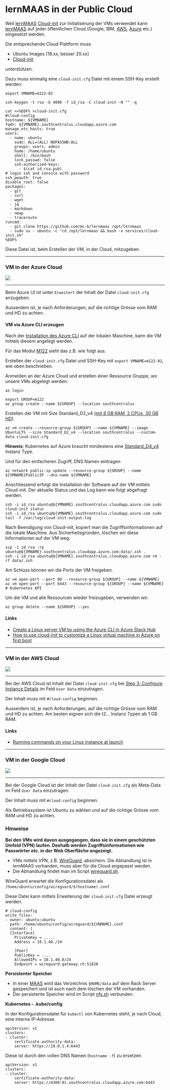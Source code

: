 lernMAAS in der Public Cloud
============================

Weil [lernMAAS](github.com/mc-b/lernmaas) [Cloud-init](https://cloudinit.readthedocs.io/)  zur Initialiserung der VMs verwendet kann [lernMAAS](github.com/mc-b/lernmaas) auf jeder öffentlichen Cloud (Google, IBM, [AWS](https://docs.aws.amazon.com/AWSEC2/latest/UserGuide/user-data.html), [Azure](https://docs.microsoft.com/en-us/azure/virtual-machines/linux/using-cloud-init) etc.) eingesetzt werden.

Die entsprechende Cloud Plattform muss 
* Ubuntu Images (18.xx, besser 20.xx) 
* [Cloud-init](https://cloudinit.readthedocs.io/en/latest/topics/datasources.html)

unterstützen.

Dazu muss einmalig eine `cloud-init.cfg` Datei mit einem SSH-Key erstellt werden:

    export VMNAME=m122-02

    ssh-keygen -t rsa -b 4096 -f id_rsa -C cloud-init -N "" -q
    
    cat <<%EOF% >cloud-init.cfg
    #cloud-config
    hostname: ${VMNAME}
    fqdn: ${VMNAME}.southcentralus.cloudapp.azure.com
    manage_etc_hosts: true
    users:
      - name: ubuntu
        sudo: ALL=(ALL) NOPASSWD:ALL
        groups: users, admin
        home: /home/ubuntu
        shell: /bin/bash
        lock_passwd: false
        ssh-authorized-keys:
          - $(cat id_rsa.pub)
    # login ssh and console with password
    ssh_pwauth: true
    disable_root: false
    packages:
      - git 
      - curl 
      - wget
      - jq
      - markdown
      - nmap
      - traceroute
    runcmd:
      - git clone https://github.com/mc-b/lernmaas /opt/lernmaas
      - sudo su - ubuntu -c "cd /opt/lernmaas && bash -x services/cloud-init.sh"
    %EOF%
    
Diese Datei ist, beim Erstellen der VM, in der Cloud, mitzugeben.  

***
### VM in der Azure Cloud

![](../images/azure-cloud.png)

---

Beim Azure UI ist unter `Erweitert` der Inhalt der Datei `cloud-init.cfg` anzugeben.

Ausserdem ist, je nach Anforderungen, auf die richtige Grösse vom RAM und HD zu achten.

#### VM via Azure CLI erzeugen

Nach der [Installation des Azure CLI](https://docs.microsoft.com/en-us/cli/azure/install-azure-cli?view=azure-cli-latest) auf der lokalen Maschine, kann die VM mittels diesem angelegt werden. 

Für das Modul [M122](https://github.com/tbz-it/M122) sieht das z.B. wie folgt aus.

Erstellen der `cloud-init.cfg` Datei und SSH-Key mit `export VMNAME=m122-02`, wie oben beschrieben.

Anmelden an der Azure Cloud und erstellen einer Ressource Gruppe, wo unsere VMs abgelegt werden:

    az login
    
    export GROUP=m122
    az group create --name ${GROUP} --location southcentralus
    
Erstellen der VM mit Size Standard_D2_v4 ([mit 8 GB RAM, 2 CPUs, 30 GB HD](https://azure.microsoft.com/de-de/pricing/details/virtual-machines/linux/)).
    
    az vm create --resource-group ${GROUP} --name ${VMNAME} --image UbuntuLTS --size Standard_D2_v4 --location southcentralus --custom-data cloud-init.cfg    

**Hinweis**: Kubernetes auf Azure braucht mindestens eine [Standard_D4_v4](https://azure.microsoft.com/de-de/pricing/details/virtual-machines/linux/) Instanz Type.

    
Und für den einfacheren Zugriff, DNS Namen eintragen
    
    az network public-ip update --resource-group ${GROUP} --name ${VMNAME}PublicIP --dns-name ${VMNAME}
    
Anschliessend erfolgt die Installation der Software auf der VM mittels Cloud-init. Der aktuelle Status und das Log kann wie folgt abgefragt werden.

    ssh -i id_rsa ubuntu@${VMNAME}.southcentralus.cloudapp.azure.com sudo cloud-init status
    ssh -i id_rsa ubuntu@${VMNAME}.southcentralus.cloudapp.azure.com sudo tail -f /var/log/cloud-init-output.log    

Nach Beendigung von Cloud-init, kopiert man die Zugriffsinformationen auf die lokale Maschine. Aus Sicherheitsgründen, löschen wir diese Informationen auf der VM weg.

    scp -i id_rsa -rp ubuntu@${VMNAME}.southcentralus.cloudapp.azure.com:data/.ssh .
    ssh -i id_rsa ubuntu@${VMNAME}.southcentralus.cloudapp.azure.com rm -rf data/.ssh
    
Am Schluss können wir die Ports der VM freigeben.

    az vm open-port --port 80 --resource-group ${GROUP} --name ${VMNAME}
    az vm open-port --port 6443 --resource-group ${GROUP} --name ${VMNAME} # Kubernetes API

Um die VM und alle Ressourcen wieder freizugeben, verwenden wir:

    az group delete --name ${GROUP} --yes

#### Links

* [Create a Linux server VM by using the Azure CLI in Azure Stack Hub](https://docs.microsoft.com/en-us/azure-stack/user/azure-stack-quick-create-vm-linux-cli?view=azs-1908)
* [How to use cloud-init to customize a Linux virtual machine in Azure on first boot](https://docs.microsoft.com/en-us/azure/virtual-machines/linux/tutorial-automate-vm-deployment)

***
### VM in der AWS Cloud

![](../images/aws-cloud.png)

---

Bei der AWS Cloud ist Inhalt der Datei `cloud-init.cfg` bei [Step 3: Configure Instance Details](https://docs.aws.amazon.com/AWSEC2/latest/UserGuide/launching-instance.html#configure_instance_details_step) im Feld `User Data` einzutragen.

Der Inhalt muss mit `#cloud-config` beginnen.

Ausserdem ist, je nach Anforderungen, auf die richtige Grösse vom RAM und HD zu achten. Am besten eignen sich die t2... Instanz Typen ab 1 GB RAM.

#### Links

* [Running commands on your Linux instance at launch](https://docs.aws.amazon.com/AWSEC2/latest/UserGuide/user-data.html)

***
### VM in der Google Cloud


![](../images/google-cloud.png)

---

Bei der Google Cloud ist der Inhalt der Datei `cloud-init.cfg` als Meta-Data im Feld `User Data` einzutragen.

Der Inhalt muss mit `#cloud-config` beginnen.

Als Betriebssystem ist Ubuntu zu wählen und auf die richtige Grösse vom RAM und HD zu achten. 

### Hinweise

**Bei den VMs wird davon ausgegangen, dass sie in einem geschützten Umfeld (VPN) laufen. Deshalb werden Zugriffsinformationen wie Passwörter etc. in der Web Oberfläche angezeigt.**

* VMs mittels VPN, z.B. [WireGuard](https://www.wireguard.com/), absichern. Die Abhandlung ist in lernMAAS vorhanden, muss aber für die Cloud angepasst werden.
* Die Abhandlung findet man im Script [wireguard.sh](https://github.com/mc-b/lernmaas/blob/master/services/wireguard.sh).

WireGuard erwartet die Konfigurationsdatei als `/home/ubuntu/config/wireguard/$(hostname).conf`. 

Diese Datei kann mittels Erweiterung der `cloud-init.cfg` Datei erzeugt werden.

    # cloud-config
    write_files:
    - owner: ubuntu:ubuntu
      path: /home/ubuntu/config/wireguard/${VNMAME}.conf
      content: |
      [Interface]
        PrivateKey = .....
        Address = 10.1.40./24
        
        [Peer]
        PublicKey = ....
        AllowedIPs = 10.1.40.0/24
        Endpoint = wireguard.gateway.ch:51820

**Persistenter Speicher**

* In einer [MAAS](https://maas.io) wird das Verzeichnis `$HOME/data` auf dem Rack Server gespeichert und ist auch nach dem löschen der VM vorhanden.
* Der persistente Speicher wird im Script [nfs.sh](https://github.com/mc-b/lernmaas/blob/master/services/nfs.sh) verbunden.

**Kubernetes - .kube/config**

In der Konfigurationsdatei für `kubectl` von Kubernetes steht, je nach Cloud, eine interne IP-Adresse.

    apiVersion: v1
    clusters:
    - cluster:
        certificate-authority-data: 
        server: https://10.0.1.4:6443

Diese ist durch den vollen DNS Namen (`hostname -f`) zu ersetzen

    apiVersion: v1
    clusters:
    - cluster:
        certificate-authority-data: 
        server: https://m300-01.southcentralus.cloudapp.azure.com:6443
  
